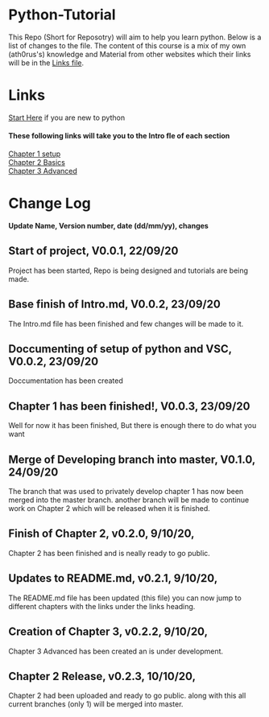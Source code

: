 # Python-Tutorial
This Repo (Short for Reposotry) will aim to help you learn python. Below is a list of changes to the file. The content of this course is a mix of my own (ath0rus's) knowledge and Material from other websites which their links will be in the [Links file](Links.md).

# Links
[Start Here](Chapter-1-Setup/1-Intro.md) if you are new to python

#### These following links will take you to the Intro fle of each section
[Chapter 1 setup](Chapter-1-Setup/1-Intro.md)\
[Chapter 2 Basics](Chapter-2-Basics/1-Intro.md)\
[Chapter 3 Advanced](Chapter-3-Advanced/1-Intro.md)

# Change Log
**Update Name, Version number, date (dd/mm/yy), changes**

## Start of project, V0.0.1, 22/09/20
Project has been started, Repo is being designed and tutorials are being made.

## Base finish of Intro.md, V0.0.2, 23/09/20
The Intro.md file has been finished and few changes will be made to it. 

## Doccumenting of setup of python and VSC, V0.0.2, 23/09/20
Doccumentation has been created

## Chapter 1 has been finished!, V0.0.3, 23/09/20
Well for now it has been finished, But there is enough there to do what you want

## Merge of Developing branch into master, V0.1.0, 24/09/20
The branch that was used to privately develop chapter 1 has now been merged into the master branch.
another branch will be made to continue work on Chapter 2 which will be released when it is finished.

## Finish of Chapter 2, v0.2.0, 9/10/20,
Chapter 2 has been finished and is neally ready to go public.

## Updates to ​README.md​, v0.2.1, 9/10/20,
The ​​README.md​ file has been updated (this file) you can now jump to different chapters with the links under the links heading.

## Creation of Chapter 3, v0.2.2, 9/10/20,
Chapter 3 Advanced has been created an is under development.

## Chapter 2 Release, v0.2.3, 10/10/20,
Chapter 2 had been uploaded and ready to go public. along with this all current branches (only 1) will be merged into master.